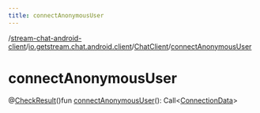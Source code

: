 ```yaml
---
title: connectAnonymousUser
---
```

/[stream-chat-android-client](../../index.md)/[io.getstream.chat.android.client](../index.md)/[ChatClient](index.md)/[connectAnonymousUser](connectAnonymousUser.md)  
  
  
  
# connectAnonymousUser  
@[CheckResult](https://developer.android.com/reference/kotlin/androidx/annotation/CheckResult.html)()fun [connectAnonymousUser](connectAnonymousUser.md)(): Call&lt;[ConnectionData](../../io.getstream.chat.android.client.models/ConnectionData/index.md)&gt;
